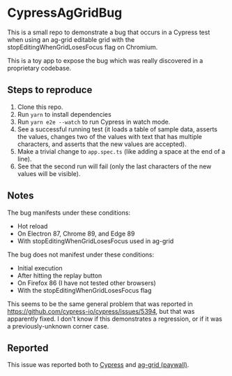 # CypressAgGridBug

This is a small repo to demonstrate a bug that occurs in a Cypress test
when using an ag-grid editable grid with the stopEditingWhenGridLosesFocus
flag on Chromium.

This is a toy app to expose the bug which was really discovered in a 
proprietary codebase.

## Steps to reproduce

1. Clone this repo.
2. Run `yarn` to install dependencies
3. Run `yarn e2e --watch` to run Cypress in watch mode.
4. See a successful running test (it loads a table of sample data, asserts
   the values, changes two of the values with text that has multiple
   characters, and asserts that the new values are accepted).
5. Make a trivial change to `app.spec.ts` (like adding a space at the end of a line).
6. See that the second run will fail (only the last characters of the
   new values will be visible).
   
## Notes

The bug manifests under these conditions:
* Hot reload
* On Electron 87, Chrome 89, and Edge 89
* With stopEditingWhenGridLosesFocus used in ag-grid

The bug does not manifest under these conditions:
* Initial execution
* After hitting the replay button
* On Firefox 86 (I have not tested other browsers)
* With the stopEditingWhenGridLosesFocus flag

This seems to be the same general problem that was reported in
https://github.com/cypress-io/cypress/issues/5394, but that was apparently
fixed. I don't know if this demonstrates a regression, or if it was a
previously-unknown corner case.

## Reported

This issue was reported both to [Cypress](https://github.com/cypress-io/cypress/issues/15675)
and [ag-grid (paywall)](https://ag-grid.zendesk.com/hc/en-us/requests/17230).
